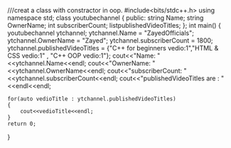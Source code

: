 ///creat a class with constractor in oop.
#include<bits/stdc++.h>
using namespace std;
class youtubechannel
{
public:
    string Name;
    string OwnerName;
    int subscriberCount;
    list<string>publishedVideoTitles;
};
int main()
{
    youtubechannel ytchannel;
    ytchannel.Name = "ZayedOfficials";
    ytchannel.OwnerName = "Zayed";
    ytchannel.subscriberCount = 1800;
    ytchannel.publishedVideoTitles = {"C++ for beginners vedio:1","HTML & CSS vedio:1" , "C++ OOP vedio:1"};
    cout<<"Name: "<<ytchannel.Name<<endl;
    cout<<"OwnerName: "<<ytchannel.OwnerName<<endl;
    cout<<"subscriberCount: "<<ytchannel.subscriberCount<<endl;
    cout<<"publishedVideoTitles are : "<<endl<<endl;

    for(auto vedioTitle : ytchannel.publishedVideoTitles)
    {
        cout<<vedioTitle<<endl;
    }
    return 0;
}
